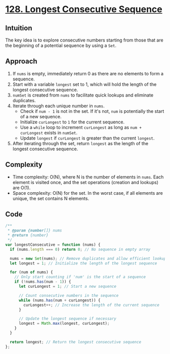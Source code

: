 # [128. Longest Consecutive Sequence](https://leetcode.com/problems/longest-consecutive-sequence/description/)

## Intuition

The key idea is to explore consecutive numbers starting from those that are the beginning of a potential sequence by using a `Set`.

## Approach

1. If `nums` is empty, immediately return 0 as there are no elements to form a sequence.
2. Start with a variable `longest` set to 1, which will hold the length of the longest consecutive sequence.
3. `numSet` is created from `nums` to facilitate quick lookups and eliminate duplicates.
4. Iterate through each unique number in `nums`.
   - Check if `num - 1` is not in the set. If it's not, `num` is potentially the start of a new sequence.
   - Initialize `curLongest` to `1` for the current sequence.
   - Use a `while` loop to increment `curLongest` as long as `num + curLongest` exists in `numSet`.
   - Update `longest` if `curLongest` is greater than the current `longest`.
5. After iterating through the set, return `longest` as the length of the longest consecutive sequence.

## Complexity

- Time complexity: O(N), where N is the number of elements in `nums`. Each element is visited once, and the set operations (creation and lookups) are O(1).
- Space complexity: O(N) for the set. In the worst case, if all elements are unique, the set contains N elements.

## Code

```javascript
/**
 * @param {number[]} nums
 * @return {number}
 */
var longestConsecutive = function (nums) {
  if (nums.length === 0) return 0; // No sequence in empty array

  nums = new Set(nums); // Remove duplicates and allow efficient lookups
  let longest = 1; // Initialize the length of the longest sequence

  for (num of nums) {
    // Only start counting if 'num' is the start of a sequence
    if (!nums.has(num - 1)) {
      let curLongest = 1; // Start a new sequence

      // Count consecutive numbers in the sequence
      while (nums.has(num + curLongest)) {
        curLongest++; // Increase the length of the current sequence
      }

      // Update the longest sequence if necessary
      longest = Math.max(longest, curLongest);
    }
  }

  return longest; // Return the longest consecutive sequence
};
```
